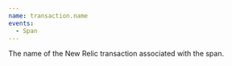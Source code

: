 ```yaml
---
name: transaction.name
events:
  - Span
---
```


The name of the New Relic transaction associated with the span.